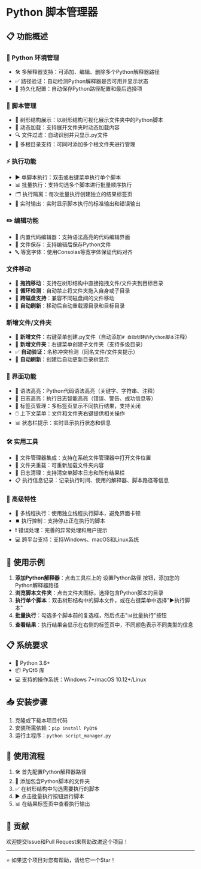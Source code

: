 # Python 脚本管理器

## 📋 功能概述

### 🐍 Python 环境管理
- 🛠️ 多解释器支持：可添加、编辑、删除多个Python解释器路径
- ✅ 路径验证：自动检测Python解释器是否可用并显示状态
- 💾 持久化配置：自动保存Python路径配置和最后选择项

### 📁 脚本管理
- 🌳 树形结构展示：以树形结构可视化展示文件夹中的Python脚本
- 🔄 动态加载：支持展开文件夹时动态加载内容
- 🔍 文件过滤：自动识别并只显示.py文件
- 📂 多根目录支持：可同时添加多个根文件夹进行管理

### ⚡ 执行功能
- ▶️ 单脚本执行：双击或右键菜单执行单个脚本
- 📊 批量执行：支持勾选多个脚本进行批量顺序执行
- 🗂️ 执行隔离：每次批量执行创建独立的结果标签页
- 📝 实时输出：实时显示脚本执行的标准输出和错误输出

### ✏️ 编辑功能
- 📝 内置代码编辑器：支持语法高亮的代码编辑界面
- 💾 文件保存：支持编辑后保存Python文件
- 🔤 等宽字体：使用Consolas等宽字体保证代码对齐

### 文件移动
- 🔄 **拖拽移动**：支持在树形结构中直接拖拽文件/文件夹到目标目录
- 🚫 **循环检测**：自动禁止将文件夹拖入自身或子目录
- 📁 **跨磁盘支持**：兼容不同磁盘间的文件移动
- 🔄 **自动刷新**：移动后自动重载源目录和目标目录

### 新增文件/文件夹
- 📄 **新增文件**：右键菜单创建.py文件（自动添加`# 自动创建的Python脚本`注释）
- 📁 **新增文件夹**：右键菜单创建子文件夹（支持多级目录）
- ✅ **自动验证**：名称冲突检测（同名文件/文件夹提示）
- 📝 **自动刷新**：创建后自动更新目录树显示

### 🎨 界面功能
- 🎨 语法高亮：Python代码语法高亮（关键字、字符串、注释）
- 🌈 日志高亮：执行日志智能高亮（错误、警告、成功信息等）
- 📑 标签页管理：多标签页显示不同执行结果，支持关闭
- 🖱️ 上下文菜单：文件和文件夹右键提供相关操作
- 📊 状态栏提示：实时显示执行状态和信息

### 🛠️ 实用工具
- 📂 文件管理器集成：支持在系统文件管理器中打开文件位置
- 🔄 文件夹重载：可重新加载文件夹内容
- 🧹 日志清理：支持清空单脚本日志和所有结果栏
- 📋 执行信息记录：记录执行时间、使用的解释器、脚本路径等信息

### 🚀 高级特性
- 🧵 多线程执行：使用独立线程执行脚本，避免界面卡顿
- ⏹️ 执行控制：支持停止正在执行的脚本
- ❗ 错误处理：完善的异常处理和用户提示
- 💻 跨平台支持：支持Windows、macOS和Linux系统

## 🚀 使用示例

1. **添加Python解释器**：点击工具栏上的 设置Python路径 按钮，添加您的Python解释器路径
2. **浏览脚本文件夹**：点击文件夹图标，选择包含Python脚本的目录
3. **执行单个脚本**：双击树形结构中的脚本文件，或在右键菜单中选择"▶️执行脚本"
4. **批量执行**：勾选多个脚本前的复选框，然后点击"📊批量执行"按钮
5. **查看结果**：执行结果会显示在右侧的标签页中，不同颜色表示不同类型的信息

## 📋 系统要求

- 🐍 Python 3.6+
- 📦 PyQt6 库
- 💻 支持的操作系统：Windows 7+/macOS 10.12+/Linux

## 📥 安装步骤

1. 克隆或下载本项目代码
2. 安装所需依赖：`pip install PyQt6`
3. 运行主程序：`python script_manager.py`

## 🎯 使用流程

1. 🛠️ 首先配置Python解释器路径
2. 📂 添加包含Python脚本的文件夹
3. ✅ 在树形结构中勾选需要执行的脚本
4. ▶️ 点击批量执行按钮运行脚本
5. 📊 在结果标签页中查看执行输出

## 🤝 贡献

欢迎提交Issue和Pull Request来帮助改进这个项目！

---

⭐ 如果这个项目对您有帮助，请给它一个Star！
